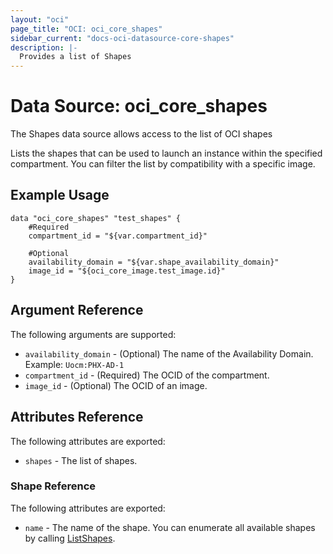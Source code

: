 ```yaml
---
layout: "oci"
page_title: "OCI: oci_core_shapes"
sidebar_current: "docs-oci-datasource-core-shapes"
description: |-
  Provides a list of Shapes
---
```


# Data Source: oci_core_shapes
The Shapes data source allows access to the list of OCI shapes

Lists the shapes that can be used to launch an instance within the specified compartment. You can
filter the list by compatibility with a specific image.


## Example Usage

```hcl
data "oci_core_shapes" "test_shapes" {
	#Required
	compartment_id = "${var.compartment_id}"

	#Optional
	availability_domain = "${var.shape_availability_domain}"
	image_id = "${oci_core_image.test_image.id}"
}
```

## Argument Reference

The following arguments are supported:

* `availability_domain` - (Optional) The name of the Availability Domain.  Example: `Uocm:PHX-AD-1` 
* `compartment_id` - (Required) The OCID of the compartment.
* `image_id` - (Optional) The OCID of an image.


## Attributes Reference

The following attributes are exported:

* `shapes` - The list of shapes.

### Shape Reference

The following attributes are exported:

* `name` - The name of the shape. You can enumerate all available shapes by calling [ListShapes](https://docs.us-phoenix-1.oraclecloud.com/api/#/en/iaas/20160918/Shape/ListShapes). 

